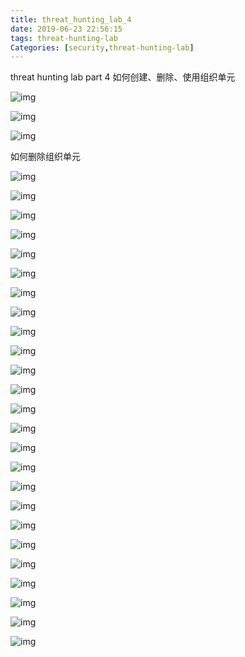 ```yaml
---
title: threat_hunting_lab_4
date: 2019-06-23 22:56:15
tags: threat-hunting-lab
Categories: [security,threat-hunting-lab]
---
```

threat hunting lab part 4 如何创建、删除、使用组织单元

<!-- more -->

![img](/postimg/lab4-1.jpg)

![img](/postimg/lab4-2.jpg)

![img](/postimg/lab4-3.jpg)

如何删除组织单元

![img](/postimg/lab4-4.jpg)

![img](/postimg/lab4-5.jpg)

![img](/postimg/lab4-6.jpg)

![img](/postimg/lab4-7.jpg)

![img](/postimg/lab4-8.jpg)

![img](/postimg/lab4-9.jpg)

![img](/postimg/lab4-10.jpg)

![img](/postimg/lab4-11.jpg)

![img](/postimg/lab4-12.jpg)

![img](/postimg/lab4-13.jpg)

![img](/postimg/lab4-14.jpg)

![img](/postimg/lab4-15.jpg)

![img](/postimg/lab4-16.jpg)

![img](/postimg/lab4-17.jpg)

![img](/postimg/lab4-18.jpg)

![img](/postimg/lab4-19.jpg)

![img](/postimg/lab4-20.jpg)

![img](/postimg/lab4-21.jpg)

![img](/postimg/lab4-22.jpg)

![img](/postimg/lab4-23.jpg)

![img](/postimg/lab4-24.jpg)

![img](/postimg/lab4-25.jpg)

![img](/postimg/lab4-26.jpg)

![img](/postimg/lab4-27.jpg)

![img](/postimg/lab4-28.jpg)

